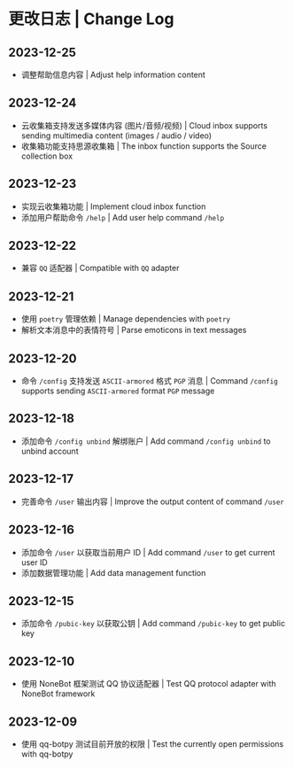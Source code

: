 # 更改日志 | Change Log

## 2023-12-25

- 调整帮助信息内容 | Adjust help information content

## 2023-12-24

- 云收集箱支持发送多媒体内容 (图片/音频/视频) | Cloud inbox supports sending multimedia content (images / audio / video)
- 收集箱功能支持思源收集箱 | The inbox function supports the Source collection box

## 2023-12-23

- 实现云收集箱功能 | Implement cloud inbox function
- 添加用户帮助命令 `/help` | Add user help command `/help`

## 2023-12-22

- 兼容 `QQ` 适配器 | Compatible with `QQ` adapter

## 2023-12-21

- 使用 `poetry` 管理依赖 | Manage dependencies with `poetry`
- 解析文本消息中的表情符号 | Parse emoticons in text messages

## 2023-12-20

- 命令 `/config` 支持发送 `ASCII-armored` 格式 `PGP` 消息 | Command `/config` supports sending `ASCII-armored` format `PGP` message

## 2023-12-18

- 添加命令 `/config unbind` 解绑账户 | Add command `/config unbind` to unbind account

## 2023-12-17

- 完善命令 `/user` 输出内容 | Improve the output content of command `/user`

## 2023-12-16

- 添加命令 `/user` 以获取当前用户 ID | Add command `/user` to get current user ID
- 添加数据管理功能 | Add data management function

## 2023-12-15

- 添加命令 `/pubic-key` 以获取公钥 | Add command `/pubic-key` to get public key

## 2023-12-10

- 使用 NoneBot 框架测试 QQ 协议适配器 | Test QQ protocol adapter with NoneBot framework

## 2023-12-09

- 使用 qq-botpy 测试目前开放的权限 | Test the currently open permissions with qq-botpy

